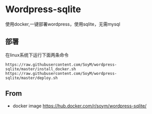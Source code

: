 # Wordpress-sqlite

使用docker,一键部署wordpress，使用sqlite，无需mysql

## 部署

在linux系统下运行下面两条命令

``` 
https://raw.githubusercontent.com/SoyM/wordpress-sqlite/master/install_docker.sh
https://raw.githubusercontent.com/SoyM/wordpress-sqlite/master/deploy.sh
``` 

## From

* docker image https://hub.docker.com/r/soym/wordpress-sqlite/